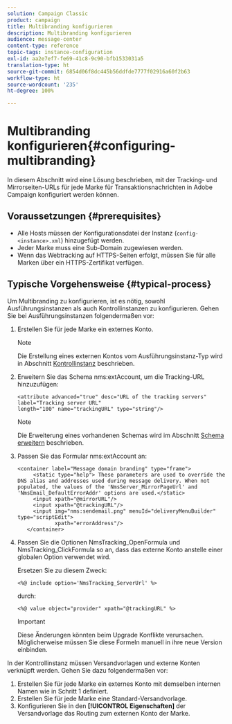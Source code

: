 ```yaml
---
solution: Campaign Classic
product: campaign
title: Multibranding konfigurieren
description: Multibranding konfigurieren
audience: message-center
content-type: reference
topic-tags: instance-configuration
exl-id: aa2e7ef7-fe69-41c8-9c90-bfb1533031a5
translation-type: ht
source-git-commit: 6854d06f8dc445b56ddfde7777f02916a60f2b63
workflow-type: ht
source-wordcount: '235'
ht-degree: 100%

---
```


# Multibranding konfigurieren{#configuring-multibranding}

In diesem Abschnitt wird eine Lösung beschrieben, mit der Tracking- und Mirrorseiten-URLs für jede Marke für Transaktionsnachrichten in Adobe Campaign konfiguriert werden können.

## Voraussetzungen {#prerequisites}

* Alle Hosts müssen der Konfigurationsdatei der Instanz (`config-<instance>.xml`) hinzugefügt werden.
* Jeder Marke muss eine Sub-Domain zugewiesen werden.
* Wenn das Webtracking auf HTTPS-Seiten erfolgt, müssen Sie für alle Marken über ein HTTPS-Zertifikat verfügen.

## Typische Vorgehensweise {#typical-process}

Um Multibranding zu konfigurieren, ist es nötig, sowohl Ausführungsinstanzen als auch Kontrollinstanzen zu konfigurieren. Gehen Sie bei Ausführungsinstanzen folgendermaßen vor:

1. Erstellen Sie für jede Marke ein externes Konto.

   >[!NOTE]
   >
   >Die Erstellung eines externen Kontos vom Ausführungsinstanz-Typ wird in Abschnitt [Kontrollinstanz](../../message-center/using/creating-a-shared-connection.md#control-instance) beschrieben.

1. Erweitern Sie das Schema nms:extAccount, um die Tracking-URL hinzuzufügen:

   ```
   <attribute advanced="true" desc="URL of the tracking servers" label="Tracking server URL"
   length="100" name="trackingURL" type="string"/>
   ```

   >[!NOTE]
   >
   >Die Erweiterung eines vorhandenen Schemas wird im Abschnitt [Schema erweitern](../../configuration/using/extending-a-schema.md) beschrieben.

1. Passen Sie das Formular nms:extAccount an:

   ```
   <container label="Message domain branding" type="frame">
        <static type="help"> These parameters are used to override the DNS alias and addresses used during message delivery. When not populated, the values of the 'NmsServer_MirrorPageUrl' and 'NmsEmail_DefaultErrorAddr' options are used.</static>
        <input xpath="@mirrorURL"/>
        <input xpath="@trackingURL"/>
        <input img="nms:sendemail.png" menuId="deliveryMenuBuilder" type="scriptEdit">
               xpath="errorAddress"/>
      </container>
   ```

1. Passen Sie die Optionen NmsTracking_OpenFormula und NmsTracking_ClickFormula so an, dass das externe Konto anstelle einer globalen Option verwendet wird.

   Ersetzen Sie zu diesem Zweck:

   ```
   <%@ include option='NmsTracking_ServerUrl' %>
   ```

   durch:

   ```
   <%@ value object="provider" xpath="@trackingURL" %>
   ```

   >[!IMPORTANT]
   >
   >Diese Änderungen könnten beim Upgrade Konflikte verursachen. Möglicherweise müssen Sie diese Formeln manuell in ihre neue Version einbinden.

In der Kontrollinstanz müssen Versandvorlagen und externe Konten verknüpft werden. Gehen Sie dazu folgendermaßen vor:

1. Erstellen Sie für jede Marke ein externes Konto mit demselben internen Namen wie in Schritt 1 definiert.
1. Erstellen Sie für jede Marke eine Standard-Versandvorlage.
1. Konfigurieren Sie in den **[!UICONTROL Eigenschaften]** der Versandvorlage das Routing zum externen Konto der Marke.
